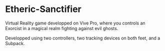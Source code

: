 # Etheric-Sanctifier

Virtual Reality game developped on Vive Pro, where you controls an Exorcist in a magical realm fighting against evil ghosts.

Developped using two controllers, two tracking devices on both feet, and a Subpack.
